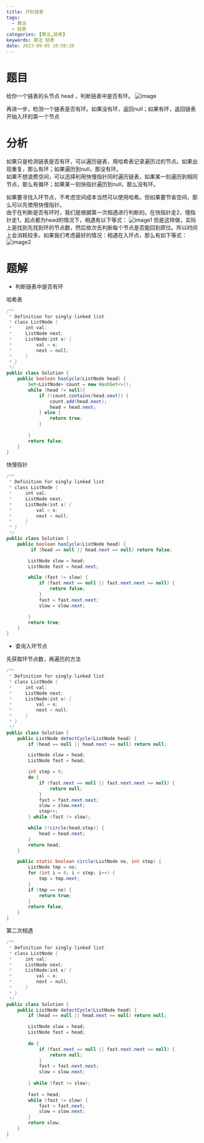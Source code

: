```yaml
---
title: 环形链表
tags:
  - 算法
  - 链表
categories: [算法,链表]
keywords: 算法 链表
date: 2023-09-05 10:50:20
---
```


# 题目
给你一个链表的头节点 head ，判断链表中是否有环。 
![image](环形链表/image.png)

再进一步，检测一个链表是否有环。如果没有环，返回null；如果有环，返回链表开始入环的第一个节点

# 分析

如果只是检测链表是否有环，可以遍历链表，用哈希表记录遍历过的节点。如果出现重复，那么有环；如果遍历到null，那没有环。  
如果不想浪费空间，可以选择利用快慢指针同时遍历链表，如果某一刻遍历到相同节点，那么有循环；如果某一刻快指针遍历到null，那么没有环。

如果要寻找入环节点，不考虑空间成本当然可以使用哈希。但如果要节省空间，那么可以先使用快慢指针。  
由于在判断是否有环时，我们是根据第一次相遇进行判断的。在快指针走2，慢指针走1，起点都为head的情况下，相遇有以下等式：
![image1](环形链表/image1.png)
但是这样做，实际上是找到先找到环的节点数，然后依次去判断每个节点是否能回到原位。所以时间上会消耗较多。如果我们考虑最好的情况：相遇在入环点，那么有如下等式：
![image2](环形链表/image2.png)

# 题解
* 判断链表中是否有环   

哈希表
```java
/**
 * Definition for singly-linked list.
 * class ListNode {
 *     int val;
 *     ListNode next;
 *     ListNode(int x) {
 *         val = x;
 *         next = null;
 *     }
 * }
 */
public class Solution {
    public boolean hasCycle(ListNode head) {
        Set<ListNode> count = new HashSet<>();
        while (head != null){
            if (!count.contains(head.next)) {
                count.add(head.next); 
                head = head.next;
            } else {
                return true;
            }
            
        }
        return false;
    }
}
```
快慢指针
```java
/**
 * Definition for singly-linked list.
 * class ListNode {
 *     int val;
 *     ListNode next;
 *     ListNode(int x) {
 *         val = x;
 *         next = null;
 *     }
 * }
 */
public class Solution {
    public boolean hasCycle(ListNode head) {
         if (head == null || head.next == null) return false;

        ListNode slow = head;
        ListNode fast = head.next;

        while (fast != slow) {
            if (fast.next == null || fast.next.next == null) {
                return false;
            }
            fast = fast.next.next;
            slow = slow.next;

        }
        return true;
    }
}
```

* 查询入环节点

先获取环节点数，再遍历的方法
```java
/**
 * Definition for singly-linked list.
 * class ListNode {
 *     int val;
 *     ListNode next;
 *     ListNode(int x) {
 *         val = x;
 *         next = null;
 *     }
 * }
 */
public class Solution {
    public ListNode detectCycle(ListNode head) {
        if (head == null || head.next == null) return null;

        ListNode slow = head;
        ListNode fast = head;

        int step = 0;
        do {
            if (fast.next == null || fast.next.next == null) {
                return null;
            }
            fast = fast.next.next;
            slow = slow.next;
            step++;
        } while (fast != slow);

        while (!circle(head,step)) {
            head = head.next;
        }
        return head;
    }

    public static boolean circle(ListNode no, int step) {
        ListNode tmp = no;
        for (int i = 0; i < step; i++) {
            tmp = tmp.next;
        }
        if (tmp == no) {
            return true;
        }
        return false;
    }
}
```

第二次相遇

```java
/**
 * Definition for singly-linked list.
 * class ListNode {
 *     int val;
 *     ListNode next;
 *     ListNode(int x) {
 *         val = x;
 *         next = null;
 *     }
 * }
 */
public class Solution {
    public ListNode detectCycle(ListNode head) {
        if (head == null || head.next == null) return null;

        ListNode slow = head;
        ListNode fast = head;
        
        do {
            if (fast.next == null || fast.next.next == null) {
                return null;
            }
            fast = fast.next.next;
            slow = slow.next;
            
        } while (fast != slow);
        
        fast = head;
        while (fast != slow) {
            fast = fast.next;
            slow = slow.next;
        }
        return slow;
    }
}
```